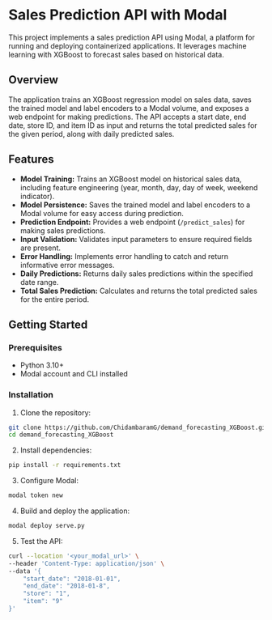 # Sales Prediction API with Modal

This project implements a sales prediction API using Modal, a platform for running and deploying containerized applications.  It leverages machine learning with XGBoost to forecast sales based on historical data.

## Overview

The application trains an XGBoost regression model on sales data, saves the trained model and label encoders to a Modal volume, and exposes a web endpoint for making predictions.  The API accepts a start date, end date, store ID, and item ID as input and returns the total predicted sales for the given period, along with daily predicted sales.

## Features

* **Model Training:** Trains an XGBoost model on historical sales data, including feature engineering (year, month, day, day of week, weekend indicator).
* **Model Persistence:** Saves the trained model and label encoders to a Modal volume for easy access during prediction.
* **Prediction Endpoint:** Provides a web endpoint (`/predict_sales`) for making sales predictions.
* **Input Validation:** Validates input parameters to ensure required fields are present.
* **Error Handling:** Implements error handling to catch and return informative error messages.
* **Daily Predictions:** Returns daily sales predictions within the specified date range.
* **Total Sales Prediction:** Calculates and returns the total predicted sales for the entire period.

## Getting Started

### Prerequisites

* Python 3.10+
* Modal account and CLI installed

### Installation

1. Clone the repository:

```bash
git clone https://github.com/ChidambaramG/demand_forecasting_XGBoost.git  # Replace with your repo URL
cd demand_forecasting_XGBoost
```

2. Install dependencies:

```bash
pip install -r requirements.txt
```

3. Configure Modal:

```bash
modal token new
```

4. Build and deploy the application:

```bash
modal deploy serve.py
```

5. Test the API:

```bash
curl --location '<your_modal_url>' \
--header 'Content-Type: application/json' \
--data '{
    "start_date": "2018-01-01",
    "end_date": "2018-01-8", 
    "store": "1", 
    "item": "9"  
}'
```
